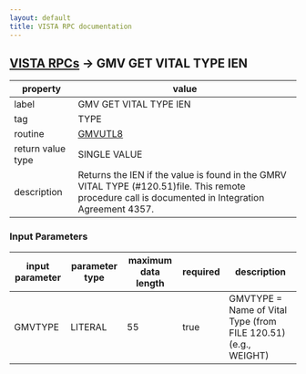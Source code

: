 ```yaml
---
layout: default
title: VISTA RPC documentation
---
```




## [VISTA RPCs](TableOfContent.md) &#8594; GMV GET VITAL TYPE IEN 

 property | value 
--- | --- 
 label | GMV GET VITAL TYPE IEN
 tag | TYPE
 routine | [GMVUTL8](http://code.osehra.org/dox/Routine_GMVUTL8_source.html)
 return value type | SINGLE VALUE
 description | Returns the IEN if the value is found in the GMRV VITAL TYPE (#120.51)file. This remote procedure call is documented in Integration Agreement 4357.

### Input Parameters

| input parameter | parameter type | maximum data length | required | description | 
| --- | --- | --- | --- | --- | 
| GMVTYPE | LITERAL | 55 | true | GMVTYPE = Name of Vital Type (from FILE 120.51) (e.g., WEIGHT) | 